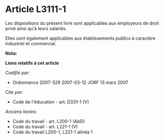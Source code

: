 # Article L3111-1

Les dispositions du présent livre sont applicables aux employeurs de droit privé ainsi qu'à leurs salariés.

Elles sont également applicables aux établissements publics à caractère industriel et commercial.

**Nota:**



**Liens relatifs à cet article**

_Codifié par_:

  - Ordonnance 2007-329 2007-03-12 JORF 13 mars 2007

_Cité par_:

  - Code de l'éducation - art. D331-1 (V)

_Anciens textes_:

  - Code du travail - art. L200-1 (AbD)
  - Code du travail - art. L221-1 (V)
  - Code du travail L200-1, L221-1 alinéa 1
